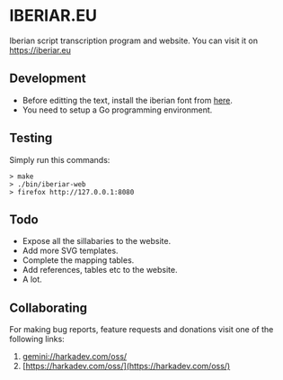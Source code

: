 # IBERIAR.EU

Iberian script transcription program and website. You can
visit it on https://iberiar.eu

## Development

- Before editting the text, install the iberian font
  from [here](./cmd/iberiar-web/iberian.ttf).
- You need to setup a Go programming environment.

## Testing

Simply run this commands:

    > make
    > ./bin/iberiar-web
    > firefox http://127.0.0.1:8080

## Todo

- Expose all the sillabaries to the website.
- Add more SVG templates.
- Complete the mapping tables.
- Add references, tables etc to the website.
- A lot.

## Collaborating

For making bug reports, feature requests and donations visit
one of the following links:

1. [gemini://harkadev.com/oss/](gemini://harkadev.com/oss/)
2. [https://harkadev.com/oss/](https://harkadev.com/oss/)
